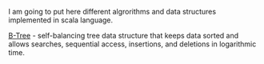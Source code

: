 I am going to put here different algrorithms and data structures implemented in scala language.

[B-Tree](https://github.com/stormy-ua/scala-algorithms/blob/master/src/main/scala/BTree.scala) - self-balancing tree data structure that keeps data sorted and allows searches, sequential access, insertions, and deletions in logarithmic time.
